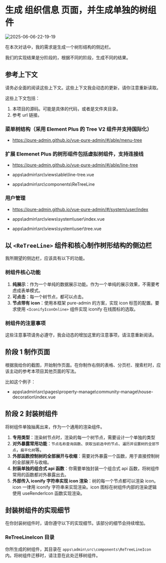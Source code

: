 # 生成 组织信息 页面，并生成单独的树组件

![2025-06-06-22-19-19](https://gh-img-store.ruan-cat.com/01s-docs/10wms/2025-06-06-22-19-19.png)

在本次对话中，我的需求是生成一个树形结构的侧边栏。

我们的实现结果是分阶段的，根据不同的阶段，生成不同的结果。

## 参考上下文

请务必全面的阅读这些上下文。这些上下文我会动态的更新，请你注意重新读取。

这些上下文包括：

1. 本项目的源码。可能是具体的代码，或者是文件夹目录。
2. 参考 url 链接。

### 菜单树结构（采用 Element Plus 的 Tree V2 组件并支持国际化）

- https://pure-admin.github.io/vue-pure-admin/#/able/menu-tree

### 扩展 Elemenet Plus 的树形组件包括虚拟树组件，支持连接线

- https://pure-admin.github.io/vue-pure-admin/#/able/line-tree

- apps\admin\src\views\able\line-tree.vue
- apps\admin\src\components\ReTreeLine

### 用户管理

- https://pure-admin.github.io/vue-pure-admin/#/system/user/index

- apps\admin\src\views\system\user\index.vue
- apps\admin\src\views\system\user\tree.vue

## 以 `<ReTreeLine>` 组件和核心制作树形结构的侧边栏

我所期望的侧边栏，应该具有以下的功能。

### 树组件核心功能

1. **纯展示**：作为一个单纯的数据展示功能。作为一个单纯的展示效果，不需要考虑成表单模式。
2. **可点击**：每一个树节点，都可以点击。
3. **节点带有 icon**：使用本框架 pure-admin 的方案，实现 icon 标签的配置。要求使用 `<IconifyIconOnline>` 组件实现 iconify 在线图标的选取。

### 树组件的注意事项

这些注意事项请务必遵守，我会动态的增加这里的注意事项，请注意重新阅读。

## 阶段 1 制作页面

根据我给你的截图，开始制作页面。在你制作右侧的表格、分页栏、搜索栏时，应该主动的参考本项目其他页面的写法。

比如这个例子：

- apps\admin\src\pages\property-manage\community-manage\house-decoration\index.vue

## 阶段 2 封装树组件

将树组件单独抽离出来，作为一个通用的渲染组件。

1. **专用类型**：渲染树节点时，渲染的每一个树节点，需要设计一个单独的类型
2. **对外暴露常用功能**：`节点名称查询函数`、`获取当前选中的节点`、`遍历并设置树的全部节点`，`扁平化树`等。
3. **外部函数控制树的全部展开与收缩**：需要对外暴露一个函数，用于直接控制树的全部展开与收缩。
4. **封装单独的组合式 api 函数**：你需要单独封装一个组合式 api 函数，将树组件常用的函数都对外暴露出去。
5. **外部传入 iconify 字符串实现 icon 渲染**：树的每一个节点都可以渲染 icon。icon 一律用 iconify 字符串来实现渲染。icon 图标在树组件内部的渲染逻辑使用 useRenderIcon 函数实现渲染。

## 封装树组件的实现细节

在你封装树组件时，请你遵守以下的实现细节。该部分的细节会持续增加。

### ReTreeLineIcon 目录

你所生成的树组件，其目录在 `apps\admin\src\components\ReTreeLineIcon` 内。将树组件迁移时，请注意在此处迁移树组件。
